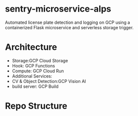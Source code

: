 # sentry-microservice-alps
Automated license plate detection and logging on GCP using a containerized Flask microservice and serverless storage trigger.

# Architecture 
- Storage:GCP Cloud Storage
- Hook: GCP Functions
- Compute: GCP Cloud Run 
- Additional Services:
 - CV & Object Detection:GCP Vision AI 
 - build server: GCP Build

# Repo Structure
<pending>
